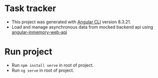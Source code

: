 # Task tracker

- This project was generated with [Angular CLI](https://github.com/angular/angular-cli) version 8.3.21.
- Load and manage asynchronous data from mocked backend api using [angular-inmemory-web-api](https://github.com/angular/in-memory-web-api)

# Run project
- Run `npm install serve` in root of project.
- Run `ng serve` in root of project.